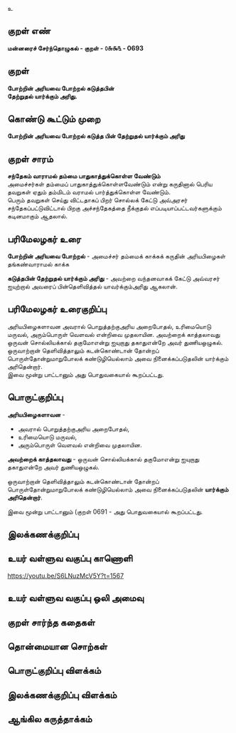 உ

## குறள் எண் 

**மன்னரைச் சேர்ந்தொழுகல் - குறள் - ௦௬௯௩ - 0693**  

## குறள் 

**போற்றின் அரியவை போற்றல் கடுத்தபின்  
தேற்றுதல் யார்க்கும் அரிது.**  

## கொண்டு கூட்டும் முறை

**போற்றின் அரியவை போற்றல் கடுத்த பின் தேற்றுதல் யார்க்கும் அரிது**

## குறள் சாரம் 

**சந்தேகம் வாராமல் தம்மை பாதுகாத்துக்கொள்ள வேண்டும்**  
அமைச்சர்கள் தம்மைப் பாதுகாத்துக்கொள்ளவேண்டும் என்று கருதினால் பெரிய தவறுகள் ஏதும் தம்மிடம் வராமல் பார்த்துக்கொள்ள வேண்டும்.  
பெரும் தவறுகள் செய்து விட்டதாகப் பிறர் சொல்லக் கேட்டு அவ்அரசர் சந்தேகப்பட்டுவிட்டால் பிறகு அச்சந்தேகத்தை நீக்குதல் எப்படியாப்பட்டவர்களுக்கும் கடினமாகும் ஆதலால்.  

## பரிமேலழகர் உரை

**போற்றின் அரியவை போற்றல்** - அமைச்சர் தம்மைக் காக்கக் கருதின் அரியபிழைகள் தங்கண்வாராமல் காக்க  

**கடுத்தபின் தேற்றுதல் யார்க்கும் அரிது** - அவற்றை வந்தனவாகக் கேட்டு அவ்வரசர் ஐயுற்றால் அவரைப் பின்தெளிவித்தல் யாவர்க்கும்அரிது ஆகலான்.  

## பரிமேலழகர் உரைகுறிப்பு   

அரியபிழைகளாவன அவரால் பொறுத்தற்குஅரிய அறைபோதல், உரிமையொடு மருவல், அரும்பொருள் வெளவல் என்றிவை முதலாயின. 
அவற்றைக் காத்தலாவது ஒருவன் சொல்லியக்கால் தகுமோஎன்று ஐயுறாது தகாதுஎன்றே அவர் துணியஒழுகல்.   
ஒருவாற்றான் தெளிவித்தாலும் கடன்கொண்டான் தோன்றப் பொருள்தோன்றுமாறுபோலக் கண்டுழியெல்லாம் அவை நினைக்கப்படுதலின் யார்க்கும் அரிதென்றார்.   
இவை மூன்று பாட்டானும் அது பொதுவகையால் கூறப்பட்டது.   

## பொருட்குறிப்பு 

**அரியபிழைகளாவன** -   
* அவரால் பொறுத்தற்குஅரிய அறைபோதல்,   
* உரிமையொடு மருவல்,   
* அரும்பொருள் வெளவல் என்றிவை முதலாயின.   

**அவற்றைக் காத்தலாவது** - ஒருவன் சொல்லியக்கால் தகுமோஎன்று ஐயுறாது தகாதுஎன்றே அவர் துணியஒழுகல்.   

ஒருவாற்றான் தெளிவித்தாலும் கடன்கொண்டான் தோன்றப் பொருள்தோன்றுமாறுபோலக் கண்டுழியெல்லாம் அவை நினைக்கப்படுதலின் **யார்க்கும் அரிதென்றார்**.    

இவை மூன்று பாட்டானும் (குறள் 0691 -  அது பொதுவகையால் கூறப்பட்டது.   

## இலக்கணக்குறிப்பு  


## உயர் வள்ளுவ வகுப்பு காணொளி

https://youtu.be/S6LNuzMcV5Y?t=1567 

## உயர் வள்ளுவ வகுப்பு ஒலி அமைவு 

 
## குறள் சார்ந்த கதைகள் 


## தொன்மையான சொற்கள்


## பொருட்குறிப்பு விளக்கம்


## இலக்கணக்குறிப்பு விளக்கம்


## ஆங்கில கருத்தாக்கம் 


